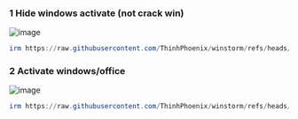 ### 1 Hide windows activate (not crack win)
![image](https://github.com/user-attachments/assets/88f1e6bd-8de5-4456-8b58-61c1b152f73d)
```ps1
irm https://raw.githubusercontent.com/ThinhPhoenix/winstorm/refs/heads/main/wis_hideactivate.ps1 | iex
```
### 2 Activate windows/office
![image](https://github.com/user-attachments/assets/09e8c1e6-c8ed-481f-97e4-9a9982f25349)
```ps1
irm https://raw.githubusercontent.com/ThinhPhoenix/winstorm/refs/heads/main/wis_microsoftactivate.cmd -OutFile "$env:Temp\wis_microsoftactivate.cmd"; cmd /c "$env:Temp\wis_microsoftactivate.cmd"
```
